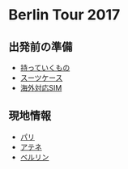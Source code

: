 Berlin Tour 2017
================

出発前の準備
------------

* [持っていくもの](item-list.md)
* [スーツケース](suitcase.md)
* [海外対応SIM](sim.md)

現地情報
--------

* [パリ](paris.md)
* [アテネ](athens.md)
* [ベルリン](berlin.md)
